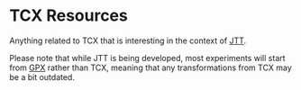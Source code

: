# TCX Resources

Anything related to TCX that is interesting in the context of [JTT](../).

Please note that while JTT is being developed, most experiments will start from [GPX](../GPX) rather than TCX, meaning that any transformations from TCX may be a bit outdated.

